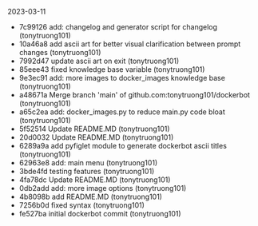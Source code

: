 2023-03-11
- 7c99126 add: changelog and generator script for changelog (tonytruong101)
- 10a46a8 add ascii art for better visual clarification between prompt changes (tonytruong101)
- 7992d47 update ascii art on exit (tonytruong101)
- 85eee43 fixed knowledge base variable (tonytruong101)
- 9e3ec91 add: more images to docker_images knowledge base (tonytruong101)
- a48671a Merge branch 'main' of github.com:tonytruong101/dockerbot (tonytruong101)
- a65c2ea add: docker_images.py to reduce main.py code bloat (tonytruong101)
- 5f52514 Update README.MD (tonytruong101)
- 20d0032 Update README.MD (tonytruong101)
- 6289a9a add pyfiglet module to generate dockerbot ascii titles (tonytruong101)
- 62963e8 add: main menu (tonytruong101)
- 3bde4fd testing features (tonytruong101)
- 4fa78dc Update README.MD (tonytruong101)
- 0db2add add: more image options (tonytruong101)
- 4b8098b add README.MD (tonytruong101)
- 7256b0d fixed syntax (tonytruong101)
- fe527ba initial dockerbot commit (tonytruong101)
